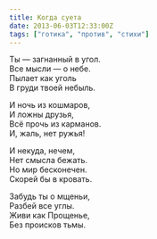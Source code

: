 ```yaml
---
title: Когда суета
date: 2013-06-03T12:33:00Z
tags: ["готика", "против", "стихи"]
---
```


Ты — загнанный в угол.  
Все мысли — о небе.  
Пылает как уголь  
В груди твоей небыль.  

И ночь из кошмаров,  
И ложны друзья,  
Всё прочь из карманов.  
И, жаль, нет ружья!  

И некуда, нечем,  
Нет смысла бежать.  
Но мир бесконечен.  
Скорей бы в кровать.  

Забудь ты о мщеньи,  
Разбей все углы.  
Живи как Прощенье,  
Без происков тьмы.  
